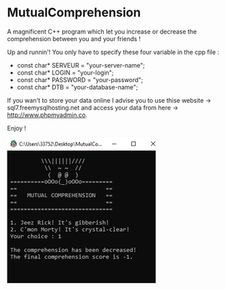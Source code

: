 # MutualComprehension
A magnificent C++ program which let you increase or decrease the comprehension between you and your friends !

Up and runnin'! You only have to specify these four variable in the cpp file : 

- const char* SERVEUR = "your-server-name";
- const char* LOGIN = "your-login";
- const char* PASSWORD = "your-password";
- const char* DTB = "your-database-name";

If you wan't to store your data online I advise you to use thise website → sql7.freemysqlhosting.net and access your data from here → http://www.phpmyadmin.co. 

Enjoy ! 

![alt text](https://github.com/AntoineDombrecht/MutualComprehension/blob/master/screenshot.png)

